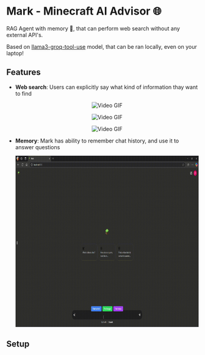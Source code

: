 # Mark - Minecraft AI Advisor :globe_with_meridians:
RAG Agent with memory :speech_balloon:, that can perform web search without any external API's.

Based on [llama3-groq-tool-use](https://ollama.com/library/llama3-groq-tool-use) model, that can be ran locally, even on your laptop!

## Features
- **Web search**: Users can explicitly say what kind of information thay want to find
  <p align="center">
    <img src="showcase/infosearch.gif" alt="Video GIF" width="800" height="450">
  </p>
  <p align="center">
    <img src="showcase/imagesearch.gif" alt="Video GIF" width="800" height="450">
  </p>
  <p align="center">
    <img src="showcase/videosearch.gif" alt="Video GIF" width="800" height="450">
  </p>
- **Memory**: Mark has ability to remember chat history, and use it to answer questions
  <p align="center">
    <img src="showcase/memory.gif" alt="Video GIF" width="800" height="450">
  </p>

## Setup

